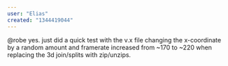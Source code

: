 ```yaml
---
user: "Elias"
created: "1344419044"
---
```


@robe
yes. just did a quick test with the v.x file changing the x-coordinate by a random amount and framerate increased from ~170 to ~220 when replacing the 3d join/splits with zip/unzips.
